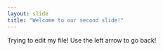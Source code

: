 ```yaml
---
layout: slide
title: "Welcome to our second slide!"
---
```

Trying to edit my file!
Use the left arrow to go back!
